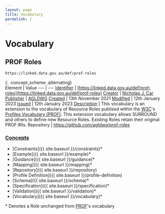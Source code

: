 ```yaml
---
layout: page
title: Vocabulary
permalink: /
---
```

# Vocabulary

## PROF Roles 

`https://linked.data.gov.au/def/prof-roles`

{: .concept_scheme .alternating}  
Element | Value
--- | ---
[Identifier](https://www.dublincore.org/specifications/dublin-core/dcmi-terms/#http://purl.org/dc/terms/identifier) | [https://linked.data.gov.au/def/prof-roles](https://linked.data.gov.au/def/prof-roles)
[Creator](https://www.dublincore.org/specifications/dublin-core/dcmi-terms/#http://purl.org/dc/terms/creator) | [Nicholas J. Car](http://orcid.org/0000-0002-8742-7730)
[Publisher](https://www.dublincore.org/specifications/dublin-core/dcmi-terms/#http://purl.org/dc/terms/publisher) | [AGLDWG](https://linked.data.gov.au/org/agldwg)
[Created](https://www.dublincore.org/specifications/dublin-core/dcmi-terms/#http://purl.org/dc/terms/created) | 13th November 2021
[Modified](https://www.dublincore.org/specifications/dublin-core/dcmi-terms/#http://purl.org/dc/terms/modified) | 12th January 2023
[Issued](https://www.dublincore.org/specifications/dublin-core/dcmi-terms/#http://purl.org/dc/terms/issued) | 12th January 2023
[Description](https://www.dublincore.org/specifications/dublin-core/dcmi-terms/#http://purl.org/dc/terms/description) | This vocabulary is an extension to the vocabulary of Resource Roles publised within the [W3C](https://www.w3.org)'s [Profiles Vocabulary (PROF)](https://www.w3.org/TR/dx-prof/). This extension vocabulary allows SURROUND and others to define new Resource Roles. Existing Roles retain their original PROF IRIs.
Repository | <https://github.com/agldwg/prof-roles>

### [Concepts](https://www.w3.org/TR/skos-reference/#concepts)

* [Constraints]({{ site.baseurl }}/constraints)\*
* [Example]({{ site.baseurl }}/example)\*
* [Guidance]({{ site.baseurl }}/guidance)\*
* [Mapping]({{ site.baseurl }}/mapping)\*
* [Repository]({{ site.baseurl }}/repository)
* [Profile Definition]({{ site.baseurl }}/profile-definition)
* [Schema]({{ site.baseurl }}/schema)\*
* [Specification]({{ site.baseurl }}/specification)\*
* [Validation]({{ site.baseurl }}/validation)\*
* [Vocabulary]({{ site.baseurl }}/vocabulary)\*

\* Denotes a Role unchanged from [PROF](https://www.w3.org/TR/dx-prof/)'s vocabulary